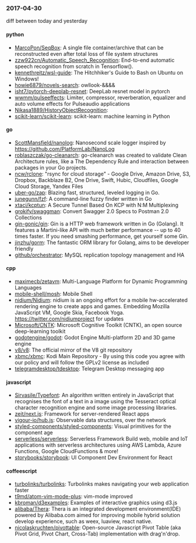 ### 2017-04-30
diff between today and yesterday

#### python
* [MarcoPon/SeqBox](https://github.com/MarcoPon/SeqBox): A single file container/archive that can be reconstructed even after total loss of file system structures
* [zzw922cn/Automatic_Speech_Recognition](https://github.com/zzw922cn/Automatic_Speech_Recognition): End-to-end automatic speech recognition from scratch in Tensorflow().
* [kennethreitz/wsl-guide](https://github.com/kennethreitz/wsl-guide): The Hitchhiker's Guide to Bash on Ubuntu on Windows!
* [howie6879/novels-search](https://github.com/howie6879/novels-search): owllook-&&&&
* [isht7/pytorch-deeplab-resnet](https://github.com/isht7/pytorch-deeplab-resnet): DeepLab resnet model in pytorch
* [wwmm/pulseeffects](https://github.com/wwmm/pulseeffects): Limiter, compressor, reverberation, equalizer and auto volume effects for Pulseaudio applications
* [Nikasa1889/HistoryObjectRecognition](https://github.com/Nikasa1889/HistoryObjectRecognition): 
* [scikit-learn/scikit-learn](https://github.com/scikit-learn/scikit-learn): scikit-learn: machine learning in Python

#### go
* [ScottMansfield/nanolog](https://github.com/ScottMansfield/nanolog): Nanosecond scale logger inspired by https://github.com/PlatformLab/NanoLog
* [roblaszczak/go-cleanarch](https://github.com/roblaszczak/go-cleanarch): go-cleanarch was created to validate Clean Architecture rules, like a The Dependency Rule and interaction between packages in your Go projects.
* [ncw/rclone](https://github.com/ncw/rclone): "rsync for cloud storage" - Google Drive, Amazon Drive, S3, Dropbox, Backblaze B2, One Drive, Swift, Hubic, Cloudfiles, Google Cloud Storage, Yandex Files
* [uber-go/zap](https://github.com/uber-go/zap): Blazing fast, structured, leveled logging in Go.
* [junegunn/fzf](https://github.com/junegunn/fzf):  A command-line fuzzy finder written in Go
* [xtaci/kcptun](https://github.com/xtaci/kcptun): A Secure Tunnel Based On KCP with N:M Multiplexing
* [grokify/swaggman](https://github.com/grokify/swaggman): Convert Swagger 2.0 Specs to Postman 2.0 Collections
* [gin-gonic/gin](https://github.com/gin-gonic/gin): Gin is a HTTP web framework written in Go (Golang). It features a Martini-like API with much better performance -- up to 40 times faster. If you need smashing performance, get yourself some Gin.
* [jinzhu/gorm](https://github.com/jinzhu/gorm): The fantastic ORM library for Golang, aims to be developer friendly
* [github/orchestrator](https://github.com/github/orchestrator): MySQL replication topology management and HA

#### cpp
* [maximecb/zetavm](https://github.com/maximecb/zetavm): Multi-Language Platform for Dynamic Programming Languages
* [mobile-shell/mosh](https://github.com/mobile-shell/mosh): Mobile Shell
* [nidium/Nidium](https://github.com/nidium/Nidium): nidium is an ongoing effort for a mobile hw-accelerated rendering engine to create apps and games. Embedding Mozilla JavaScript VM, Google Skia, Facebook Yoga. https://twitter.com/nidiumproject for updates
* [Microsoft/CNTK](https://github.com/Microsoft/CNTK): Microsoft Cognitive Toolkit (CNTK), an open source deep-learning toolkit
* [godotengine/godot](https://github.com/godotengine/godot): Godot Engine  Multi-platform 2D and 3D game engine
* [v8/v8](https://github.com/v8/v8): The official mirror of the V8 git repository
* [xbmc/xbmc](https://github.com/xbmc/xbmc): Kodi Main Repository - By using this code you agree with our policy and will follow the GPLv2 license as included
* [telegramdesktop/tdesktop](https://github.com/telegramdesktop/tdesktop): Telegram Desktop messaging app

#### javascript
* [Sirvasile/Typefont](https://github.com/Sirvasile/Typefont): An algorithm written entirely in JavaScript that recognises the font of a text in a image using the Tesseract optical character recognition engine and some image processing libraries.
* [zeit/next.js](https://github.com/zeit/next.js): Framework for server-rendered React apps
* [vigour-io/hub.js](https://github.com/vigour-io/hub.js): Observable data structures, over the network
* [styled-components/styled-components](https://github.com/styled-components/styled-components): Visual primitives for the component age 
* [serverless/serverless](https://github.com/serverless/serverless): Serverless Framework  Build web, mobile and IoT applications with serverless architectures using AWS Lambda, Azure Functions, Google CloudFunctions & more! 
* [storybooks/storybook](https://github.com/storybooks/storybook):  UI Component Dev Environment for React

#### coffeescript
* [turbolinks/turbolinks](https://github.com/turbolinks/turbolinks): Turbolinks makes navigating your web application faster
* [t9md/atom-vim-mode-plus](https://github.com/t9md/atom-vim-mode-plus): vim-mode improved
* [kbroman/d3examples](https://github.com/kbroman/d3examples): Examples of interactive graphics using d3.js
* [alibaba/Thera](https://github.com/alibaba/Thera): Thera is an integrated development environment(IDE) powered by Alibaba.com aimed for improving mobile hybrid solution develop experience, such as weex, luaview, react native.
* [nicolaskruchten/pivottable](https://github.com/nicolaskruchten/pivottable): Open-source Javascript Pivot Table (aka Pivot Grid, Pivot Chart, Cross-Tab) implementation with drag'n'drop.
